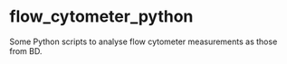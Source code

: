 # flow_cytometer_python
Some Python scripts to analyse flow cytometer measurements as those from BD.
